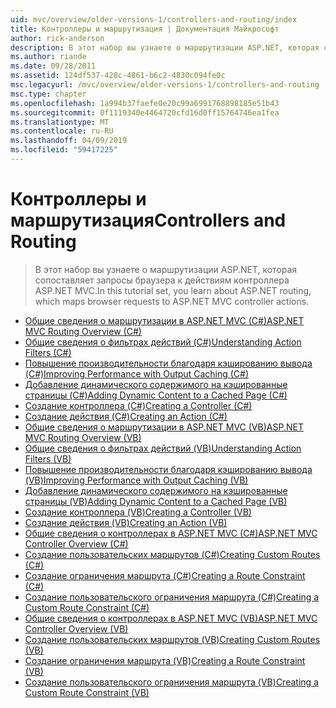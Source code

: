 ```yaml
---
uid: mvc/overview/older-versions-1/controllers-and-routing/index
title: Контроллеры и маршрутизация | Документация Майкрософт
author: rick-anderson
description: В этот набор вы узнаете о маршрутизации ASP.NET, которая сопоставляет запросы браузера к действиям контроллера ASP.NET MVC.
ms.author: riande
ms.date: 09/28/2011
ms.assetid: 124df537-428c-4861-b6c2-4830c094fe0c
msc.legacyurl: /mvc/overview/older-versions-1/controllers-and-routing
msc.type: chapter
ms.openlocfilehash: 1a994b37faefe0e20c99a6991768898185e51b43
ms.sourcegitcommit: 0f1119340e4464720cfd16d0ff15764746ea1fea
ms.translationtype: MT
ms.contentlocale: ru-RU
ms.lasthandoff: 04/09/2019
ms.locfileid: "59417225"
---
```

# <a name="controllers-and-routing"></a><span data-ttu-id="acf24-103">Контроллеры и маршрутизация</span><span class="sxs-lookup"><span data-stu-id="acf24-103">Controllers and Routing</span></span>

> <span data-ttu-id="acf24-104">В этот набор вы узнаете о маршрутизации ASP.NET, которая сопоставляет запросы браузера к действиям контроллера ASP.NET MVC.</span><span class="sxs-lookup"><span data-stu-id="acf24-104">In this tutorial set, you learn about ASP.NET routing, which maps browser requests to ASP.NET MVC controller actions.</span></span>


- [<span data-ttu-id="acf24-105">Общие сведения о маршрутизации в ASP.NET MVC (C#)</span><span class="sxs-lookup"><span data-stu-id="acf24-105">ASP.NET MVC Routing Overview (C#)</span></span>](asp-net-mvc-routing-overview-cs.md)
- [<span data-ttu-id="acf24-106">Общие сведения о фильтрах действий (C#)</span><span class="sxs-lookup"><span data-stu-id="acf24-106">Understanding Action Filters (C#)</span></span>](understanding-action-filters-cs.md)
- [<span data-ttu-id="acf24-107">Повышение производительности благодаря кэшированию вывода (C#)</span><span class="sxs-lookup"><span data-stu-id="acf24-107">Improving Performance with Output Caching (C#)</span></span>](improving-performance-with-output-caching-cs.md)
- [<span data-ttu-id="acf24-108">Добавление динамического содержимого на кэшированные страницы (C#)</span><span class="sxs-lookup"><span data-stu-id="acf24-108">Adding Dynamic Content to a Cached Page (C#)</span></span>](adding-dynamic-content-to-a-cached-page-cs.md)
- [<span data-ttu-id="acf24-109">Создание контроллера (C#)</span><span class="sxs-lookup"><span data-stu-id="acf24-109">Creating a Controller (C#)</span></span>](creating-a-controller-cs.md)
- [<span data-ttu-id="acf24-110">Создание действия (C#)</span><span class="sxs-lookup"><span data-stu-id="acf24-110">Creating an Action (C#)</span></span>](creating-an-action-cs.md)
- [<span data-ttu-id="acf24-111">Общие сведения о маршрутизации в ASP.NET MVC (VB)</span><span class="sxs-lookup"><span data-stu-id="acf24-111">ASP.NET MVC Routing Overview (VB)</span></span>](asp-net-mvc-routing-overview-vb.md)
- [<span data-ttu-id="acf24-112">Общие сведения о фильтрах действий (VB)</span><span class="sxs-lookup"><span data-stu-id="acf24-112">Understanding Action Filters (VB)</span></span>](understanding-action-filters-vb.md)
- [<span data-ttu-id="acf24-113">Повышение производительности благодаря кэшированию вывода (VB)</span><span class="sxs-lookup"><span data-stu-id="acf24-113">Improving Performance with Output Caching (VB)</span></span>](improving-performance-with-output-caching-vb.md)
- [<span data-ttu-id="acf24-114">Добавление динамического содержимого на кэшированные страницы (VB)</span><span class="sxs-lookup"><span data-stu-id="acf24-114">Adding Dynamic Content to a Cached Page (VB)</span></span>](adding-dynamic-content-to-a-cached-page-vb.md)
- [<span data-ttu-id="acf24-115">Создание контроллера (VB)</span><span class="sxs-lookup"><span data-stu-id="acf24-115">Creating a Controller (VB)</span></span>](creating-a-controller-vb.md)
- [<span data-ttu-id="acf24-116">Создание действия (VB)</span><span class="sxs-lookup"><span data-stu-id="acf24-116">Creating an Action (VB)</span></span>](creating-an-action-vb.md)
- [<span data-ttu-id="acf24-117">Общие сведения о контроллерах в ASP.NET MVC (C#)</span><span class="sxs-lookup"><span data-stu-id="acf24-117">ASP.NET MVC Controller Overview (C#)</span></span>](aspnet-mvc-controllers-overview-cs.md)
- [<span data-ttu-id="acf24-118">Создание пользовательских маршрутов (C#)</span><span class="sxs-lookup"><span data-stu-id="acf24-118">Creating Custom Routes (C#)</span></span>](creating-custom-routes-cs.md)
- [<span data-ttu-id="acf24-119">Создание ограничения маршрута (C#)</span><span class="sxs-lookup"><span data-stu-id="acf24-119">Creating a Route Constraint (C#)</span></span>](creating-a-route-constraint-cs.md)
- [<span data-ttu-id="acf24-120">Создание пользовательского ограничения маршрута (C#)</span><span class="sxs-lookup"><span data-stu-id="acf24-120">Creating a Custom Route Constraint (C#)</span></span>](creating-a-custom-route-constraint-cs.md)
- [<span data-ttu-id="acf24-121">Общие сведения о контроллерах в ASP.NET MVC (VB)</span><span class="sxs-lookup"><span data-stu-id="acf24-121">ASP.NET MVC Controller Overview (VB)</span></span>](asp-net-mvc-controller-overview-vb.md)
- [<span data-ttu-id="acf24-122">Создание пользовательских маршрутов (VB)</span><span class="sxs-lookup"><span data-stu-id="acf24-122">Creating Custom Routes (VB)</span></span>](creating-custom-routes-vb.md)
- [<span data-ttu-id="acf24-123">Создание ограничения маршрута (VB)</span><span class="sxs-lookup"><span data-stu-id="acf24-123">Creating a Route Constraint (VB)</span></span>](creating-a-route-constraint-vb.md)
- [<span data-ttu-id="acf24-124">Создание пользовательского ограничения маршрута (VB)</span><span class="sxs-lookup"><span data-stu-id="acf24-124">Creating a Custom Route Constraint (VB)</span></span>](creating-a-custom-route-constraint-vb.md)

